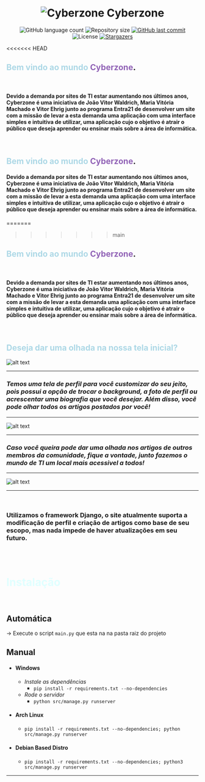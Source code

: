<h1 align="center">
    <img alt="Cyberzone" title="#Cyberzone" src="./docs/logodesign.gif" /> Cyberzone
</h1>

<p align="center">
  <img alt="GitHub language count" src="https://img.shields.io/github/languages/count/tgmarinho/nlw1?color=%2304D361">

  <img alt="Repository size" src="https://img.shields.io/github/repo-size/tgmarinho/nlw1">
  
  <a href="https://github.com/tgmarinho/nlw1/commits/master">
    <img alt="GitHub last commit" src="https://img.shields.io/github/last-commit/tgmarinho/nlw1">
  </a>

  <img alt="License" src="https://img.shields.io/badge/license-MIT-brightgreen">
   <a href="https://github.com/tgmarinho/nlw1/stargazers">
    <img alt="Stargazers" src="https://img.shields.io/github/stars/tgmarinho/nlw1?style=social">
  </a>
</p>
<<<<<<< HEAD



## <span style="color:lightblue">Bem vindo ao mundo </span><span style="color:#9163b6">**Cyberzone**</span>.
<br>

#### Devido a demanda por sites de TI estar aumentando nos últimos anos, Cyberzone é uma iniciativa de João Vitor Waldrich, Maria Vitória Machado e Vitor Ehrig junto ao programa Entra21 de desenvolver um site com a missão de levar a esta demanda uma aplicação com uma interface simples e intuitiva de utilizar, uma aplicação cujo o objetivo é atrair o público que deseja aprender ou ensinar mais sobre a área de informática.


<br>


## <span style="color:lightblue">Bem vindo ao mundo </span><span style="color:#9163b6">**Cyberzone**</span>.

#### Devido a demanda por sites de TI estar aumentando nos últimos anos, Cyberzone é uma iniciativa de João Vitor Waldrich, Maria Vitória Machado e Vitor Ehrig junto ao programa Entra21 de desenvolver um site com a missão de levar a esta demanda uma aplicação com uma interface simples e intuitiva de utilizar, uma aplicação cujo o objetivo é atrair o público que deseja aprender ou ensinar mais sobre a área de informática.
=======
>>>>>>> main



## <span style="color:lightblue">Bem vindo ao mundo </span><span style="color:#9163b6">**Cyberzone**</span>.
<br>

#### Devido a demanda por sites de TI estar aumentando nos últimos anos, Cyberzone é uma iniciativa de João Vitor Waldrich, Maria Vitória Machado e Vitor Ehrig junto ao programa Entra21 de desenvolver um site com a missão de levar a esta demanda uma aplicação com uma interface simples e intuitiva de utilizar, uma aplicação cujo o objetivo é atrair o público que deseja aprender ou ensinar mais sobre a área de informática.


<br>

## <span style="color:lightblue">Deseja dar uma olhada na nossa tela inicial?</span>

![alt text](./docs/Home.jpg)

---

### **_Temos uma tela de perfil para você customizar do seu jeito, pois possui a opção de trocar o background, a foto de perfil ou acrescentar uma biografia que você desejar. Além disso, você pode olhar todos os artigos postados por você!_**


----
![alt text](./docs/User.jpg)

---

### **_Caso você queira pode dar uma olhada nos artigos de outros membros da comunidade, fique a vontade, junto fazemos o mundo de TI um local mais acessivel a todos!_**

---

![alt text](./docs/Articles.png)

---

<br>

### **Utilizamos o framework Django, o site atualmente suporta a modificação de perfil e criação de artigos como base de seu escopo, mas nada impede de haver atualizações em seu futuro.**


<br>

<br>


# <span style="color:lightcyan">**Instalação**</span>

<br>

## **Automática**

-> Execute o script `main.py` que esta na na pasta raiz do projeto

## **Manual**

- #### Windows
  - *Instale as dependências*
    - `pip install -r requirements.txt --no-dependencies`
  - *Rode o servidor*
    - `python src/manage.py runserver`

- #### Arch Linux
  - `pip install -r requirements.txt --no-dependencies; python src/manage.py runserver`
- #### Debian Based Distro
  - `pip install -r requirements.txt --no-dependencies; python3 src/manage.py runserver`

---